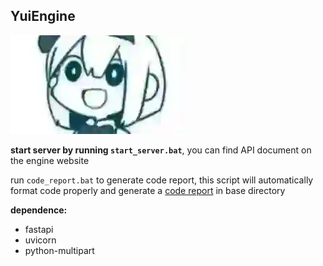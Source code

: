 ## YuiEngine

![icon](static/ok.webp)

**start server by running `start_server.bat`**, you can find API document on the engine website

run `code_report.bat` to generate code report, this script will automatically format code properly and generate a [code report](./code_report.txt) in base directory

**dependence:**

+ fastapi
+ uvicorn
+ python-multipart
